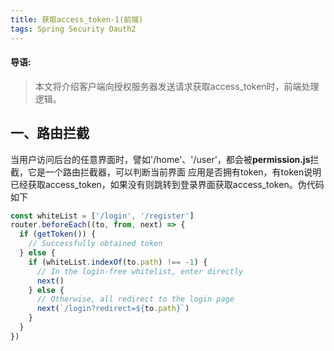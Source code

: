 ```yaml
---
title: 获取access_token-1(前端)
tags: Spring Security Oauth2
---
```

#### 导语:
> 本文将介绍客户端向授权服务器发送请求获取access_token时，前端处理逻辑。

## 一、路由拦截
当用户访问后台的任意界面时，譬如'/home'、'/user'，都会被**permission.js**拦截，它是一个路由拦截器，可以判断当前界面
应用是否拥有token，有token说明已经获取access_token，如果没有则跳转到登录界面获取access_token。伪代码如下
```javascript
const whiteList = ['/login', '/register']
router.beforeEach((to, from, next) => {
  if (getToken()) {
    // Successfully obtained token
  } else {
    if (whiteList.indexOf(to.path) !== -1) {
      // In the login-free whitelist, enter directly
      next()
    } else {
      // Otherwise, all redirect to the login page
      next(`/login?redirect=${to.path}`) 
    }
  }
})
```

